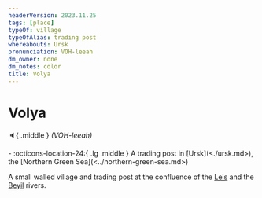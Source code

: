 ```yaml
---
headerVersion: 2023.11.25
tags: [place]
typeOf: village
typeOfAlias: trading post
whereabouts: Ursk
pronunciation: VOH-leeah
dm_owner: none
dm_notes: color
title: Volya
---
```

# Volya
:speaker:{ .middle } *(VOH-leeah)*  
<div class="grid cards ext-narrow-margin ext-one-column" markdown>
-    :octicons-location-24:{ .lg .middle } A trading post in [Ursk](<./ursk.md>), the [Northern Green Sea](<../northern-green-sea.md>)  
</div>


A small walled village and trading post at the confluence of the [Leis](<../rivers/leis.md>) and the [Beyil](<../rivers/beyil.md>) rivers.